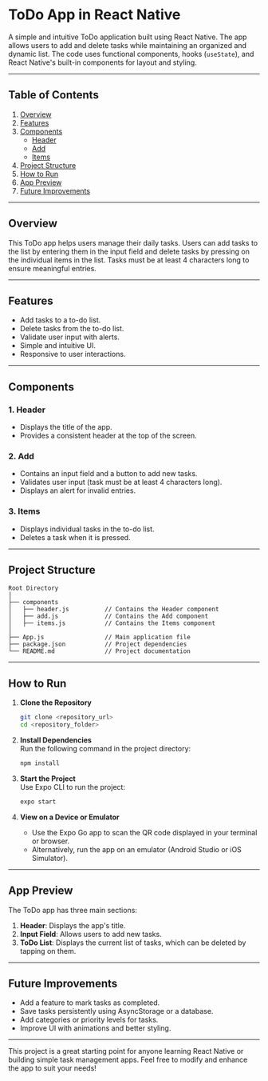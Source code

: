 # ToDo App in React Native

A simple and intuitive ToDo application built using React Native. The app allows users to add and delete tasks while maintaining an organized and dynamic list. The code uses functional components, hooks (`useState`), and React Native's built-in components for layout and styling.

---

## **Table of Contents**

1. [Overview](#overview)  
2. [Features](#features)  
3. [Components](#components)  
   - [Header](#header)  
   - [Add](#add)  
   - [Items](#items)  
4. [Project Structure](#project-structure)  
5. [How to Run](#how-to-run)  
6. [App Preview](#app-preview)  
7. [Future Improvements](#future-improvements)

---

## **Overview**

This ToDo app helps users manage their daily tasks. Users can add tasks to the list by entering them in the input field and delete tasks by pressing on the individual items in the list. Tasks must be at least 4 characters long to ensure meaningful entries.

---

## **Features**

- Add tasks to a to-do list.
- Delete tasks from the to-do list.
- Validate user input with alerts.
- Simple and intuitive UI.
- Responsive to user interactions.

---

## **Components**

### 1. **Header**
   - Displays the title of the app.
   - Provides a consistent header at the top of the screen.

### 2. **Add**
   - Contains an input field and a button to add new tasks.
   - Validates user input (task must be at least 4 characters long).
   - Displays an alert for invalid entries.

### 3. **Items**
   - Displays individual tasks in the to-do list.
   - Deletes a task when it is pressed.

---

## **Project Structure**

```
Root Directory
│
├── components
│   ├── header.js          // Contains the Header component
│   ├── add.js             // Contains the Add component
│   ├── items.js           // Contains the Items component
│
├── App.js                 // Main application file
├── package.json           // Project dependencies
└── README.md              // Project documentation
```

---

## **How to Run**

1. **Clone the Repository**  
   ```bash
   git clone <repository_url>
   cd <repository_folder>
   ```

2. **Install Dependencies**  
   Run the following command in the project directory:  
   ```bash
   npm install
   ```

3. **Start the Project**  
   Use Expo CLI to run the project:  
   ```bash
   expo start
   ```

4. **View on a Device or Emulator**  
   - Use the Expo Go app to scan the QR code displayed in your terminal or browser.  
   - Alternatively, run the app on an emulator (Android Studio or iOS Simulator).

---

## **App Preview**

The ToDo app has three main sections:

1. **Header**: Displays the app's title.  
2. **Input Field**: Allows users to add new tasks.  
3. **ToDo List**: Displays the current list of tasks, which can be deleted by tapping on them.

---

## **Future Improvements**

- Add a feature to mark tasks as completed.
- Save tasks persistently using AsyncStorage or a database.
- Add categories or priority levels for tasks.
- Improve UI with animations and better styling.

---

This project is a great starting point for anyone learning React Native or building simple task management apps. Feel free to modify and enhance the app to suit your needs!

